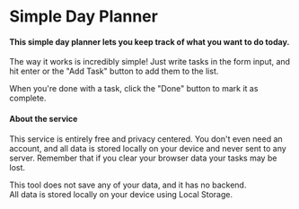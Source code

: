 # Simple Day Planner

#### This simple day planner lets you keep track of what you want to do today.

The way it works is incredibly simple! Just write tasks in the form input, and hit enter or the "Add Task" button to add them to the list.

When you're done with a task, click the "Done" button to mark it as complete.

#### About the service

This service is entirely free and privacy centered. You don't even need an account, and all data is stored locally on your device and never sent to any server. Remember that if you clear your browser data your tasks may be lost.

This tool does not save any of your data, and it has no backend.<br>
All data is stored locally on your device using Local Storage.
